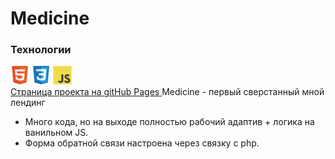 # Medicine
### Технологии 
<span>
<img src="https://github.com/devicons/devicon/raw/master/icons/html5/html5-original.svg" width="30" height="30">
<img src="https://github.com/devicons/devicon/raw/master/icons/css3/css3-original.svg" width="30" height="30">
<img src="https://github.com/devicons/devicon/blob/master/icons/javascript/javascript-original.svg" width="30" height="30">
</span> </br>
<a href='https://r1msk1y.github.io/medicine/'>Страница проекта на gitHub Pages  <a>
Medicine - первый сверстанный мной лендинг </br>

- Много кода, но на выходе полностью рабочий адаптив + логика на ванильном JS.</br>
- Форма обратной связи настроена через связку с php.

